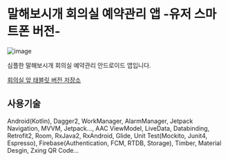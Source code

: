 # 말해보시개 회의실 예약관리 앱 -유저 스마트폰 버전-

![image](https://user-images.githubusercontent.com/37071007/134282547-7c5f3a35-90d5-47fd-89f1-9162ad268493.png)

심플한 말해보시개 회의실 예약관리 안드로이드 앱입니다.

[회의실 앞 태블릿 버전 저장소](https://github.com/mtjin/malhaebishigae-room-reservation-app-tablet-version)

사용기술
---
Android(Kotlin), Dagger2, WorkManager, AlarmManager, Jetpack Navigation, MVVM, Jetpack..., AAC ViewModel, LiveData, Databinding, Retrofit2, Room, RxJava2, RxAndroid, Glide, Unit Test(Mockito, Junit4, Espresso), Firebase(Authentication, FCM, RTDB, Storage), Timber, Material Desgin, Zxing QR Code...
